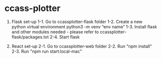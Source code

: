 # ccass-plotter

1. Flask set-up
1-1. Go to ccassplotter-flask folder
1-2. Create a new python virtual environment python3 -m venv “env name”
1-3. Install flask and other modules needed - please refer to ccassplotter-flask/packages.txt
2-4. Start flask

2. React set-up
2-1. Go to ccassplotter-web folder
2-2. Run "npm install"
2-3. Run "npm run start:local-mac"
